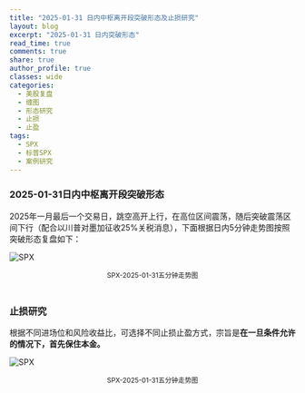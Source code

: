 ```yaml
---
title: "2025-01-31 日内中枢离开段突破形态及止损研究"
layout: blog
excerpt: "2025-01-31 日内突破形态"
read_time: true
comments: true
share: true
author_profile: true
classes: wide
categories:
  - 美股复盘
  - 缠图
  - 形态研究
  - 止损
  - 止盈
tags:
  - SPX
  - 标普SPX
  - 案例研究
---
```


### 2025-01-31日内中枢离开段突破形态

2025年一月最后一个交易日，跳空高开上行，在高位区间震荡，随后突破震荡区间下行（配合以川普对墨加征收25%关税消息），下面根据日内5分钟走势图按照突破形态复盘如下：

![SPX](https://image.olim.cc/2025/突破形态研究-SPX20250131.jpeg)
<small><center>SPX-2025-01-31五分钟走势图</center></small>　

### 止损研究

根据不同进场位和风险收益比，可选择不同止损止盈方式，宗旨是**在一旦条件允许的情况下，首先保住本金。**

![SPX](https://image.olim.cc/2025/止损研究-SPX-20250131-m5.jpeg)
<small><center>SPX-2025-01-31五分钟走势图</center></small>　